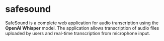# safesound
SafeSound is a complete web application for audio transcription using the **OpenAI Whisper** model. The application allows transcription of audio files uploaded by users and real-time transcription from microphone input.
